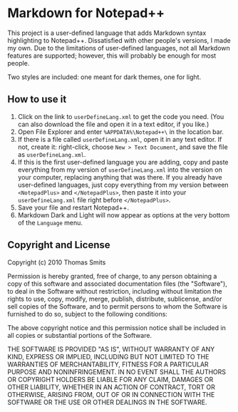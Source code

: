 # Markdown for Notepad++

This project is a user-defined language that adds Markdown syntax highlighting to Notepad++. Dissatisfied with other people's versions, I made my own. Due to the limitations of user-defined languages, not all Markdown features are supported; however, this will probably be enough for most people.

Two styles are included: one meant for dark themes, one for light. 

## How to use it

1. Click on the link to `userDefineLang.xml` to get the code you need. (You can also download the file and open it in a text editor, if you like.) 
1. Open File Explorer and enter `%APPDATA%\Notepad++\` in the location bar. 
2. If there is a file called `userDefineLang.xml`, open it in any text editor. If not, create it: right-click, choose `New > Text Document`, and save the file as `userDefineLang.xml`.
3. If this is the first user-defined language you are adding, copy and paste everything from my version of `userDefineLang.xml` into the version on your computer, replacing anything that was there. If you already have user-defined languages, just copy everything from my version between `<NotepadPlus>` and `</NotepadPlus>`, then paste it into your `userDefineLang.xml` file right before `</NotepadPlus>`.
4. Save your file and restart Notepad++.
5. Markdown Dark and Light will now appear as options at the very bottom of the `Language` menu.

## Copyright and License

Copyright (c) 2010 Thomas Smits

Permission is hereby granted, free of charge, to any person obtaining a copy of this software and associated documentation files (the "Software"), to deal in the Software without restriction, including without limitation the rights to use, copy, modify, merge, publish, distribute, sublicense, and/or sell copies of the Software, and to permit persons to whom the Software is furnished to do so, subject to the following conditions:

The above copyright notice and this permission notice shall be included in all copies or substantial portions of the Software.

THE SOFTWARE IS PROVIDED "AS IS", WITHOUT WARRANTY OF ANY KIND, EXPRESS OR IMPLIED, INCLUDING BUT NOT LIMITED TO THE WARRANTIES OF MERCHANTABILITY, FITNESS FOR A PARTICULAR PURPOSE AND NONINFRINGEMENT. IN NO EVENT SHALL THE AUTHORS OR COPYRIGHT HOLDERS BE LIABLE FOR ANY CLAIM, DAMAGES OR OTHER LIABILITY, WHETHER IN AN ACTION OF CONTRACT, TORT OR OTHERWISE, ARISING FROM, OUT OF OR IN CONNECTION WITH THE SOFTWARE OR THE USE OR OTHER DEALINGS IN THE SOFTWARE.
